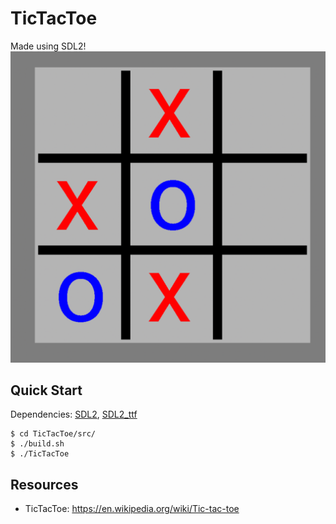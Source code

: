 # TicTacToe
Made using SDL2!
![TicTacToe](/img/TicTacToe.png?raw=true)

## Quick Start

Dependencies: [SDL2], [SDL2_ttf]
```console
$ cd TicTacToe/src/
$ ./build.sh
$ ./TicTacToe
```
## Resources
- TicTacToe: https://en.wikipedia.org/wiki/Tic-tac-toe

[SDL2]: https://www.libsdl.org/
[SDL2_ttf]: https://wiki.libsdl.org/SDL_ttf/FrontPage 
